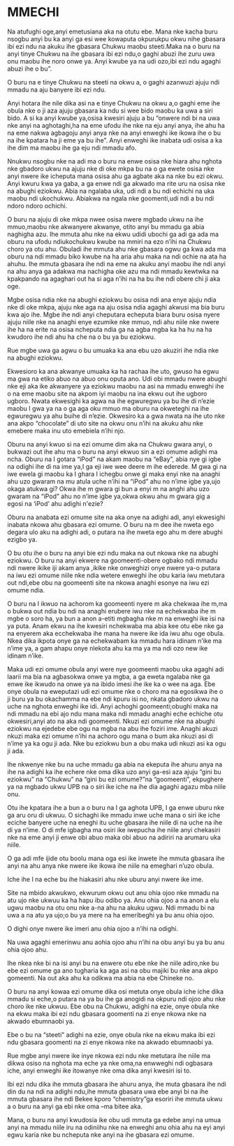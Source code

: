 # MMECHI

Na atufughi oge,anyi emetusiana aka na otutu ebe. Mana nke kacha buru nsogbu anyi bu ka anyi ga esi wee kowaputa okpurukpu okwu nihe gbasara ibi ezi ndu na akuku ihe gbasara Chukwu maobu steeti.Maka na o buru na anyi tinye Chukwu na ihe gbasara ibi ezi ndu,o gaghi abuzi ihe zuru uwa onu maobu ihe noro onwe ya. Anyi kwube ya na udi ozo,ibi ezi ndu agaghi abuzi ihe o bu”.

O buru na e tinye Chukwu na steeti na okwu a, o gaghi azanwuzi ajuju ndi mmadu na aju banyere ibi ezi ndu.

Anyi hotara ihe nile dika asi na e tinye Chukwu na okwu a,o gaghi eme ihe obula nke o ji aza ajuju gbasara ka ndu si wee bido maobu ka uwa a siri bido. A si ka anyi kwube ya,osisa kwesiri ajuju a bu “onwere ndi bi na uwa nke anyi na aghotaghi,ha na eme ufodu ihe nke na eju anyi anya, ihe ahu ha na eme nakwa agbagoju anyi anya nke na anyi enweghi ike ikowa ihe o bu na ihe kpatara ha ji eme ya bu ihe”. Anyi enweghi ike inabata udi osisa a ka ihe dim ma maobu ihe ga eju ndi mmadu afo.

Nnukwu nsogbu nke na adi ma o buru na enwe osisa nke hiara ahu nghota nke gbadoro ukwu na ajuju nke di oke mkpa bu na o ga ewete osisa nke anyi nwere ike icheputa mana osisa ahu ga agbate aka na nke bu ezi okwu. Anyi kwuru kwa ya gaba, a ga enwe ndi ga akwado ma rite uru na osisa nke na abughi eziokwu.  Abia na ngalaba uka, udi ndi a bu ndi echichi na uka maobu ndi ukochukwu. Abiakwa na ngala nke goomenti,udi ndi a bu ndi ndoro ndoro ochichi.

O buru na ajuju di oke mkpa nwee osisa nwere mgbado ukwu na ihe mmuo,maobu nke akwanyere akwanye, otito anyi bu mmadu ga abia naghigha azu. Ihe mmuta ahu nke na ekwu udidi ubochi ga adi ga ada ma oburu na ufodu ndiukochukwu kwube na mmiri na ezo n’ihi na Chukwu choro ya otu ahu.  Obuladi ihe mmuta ahu nke gbasara ogwu ga kwa ada ma oburu na ndi mmadu biko kwube na ha aria ahu maka na ndi ochie na ata ha ahuhu. Ihe mmuta gbasara ihe ndi na eme na akuku anyi maobu ihe ndi anyi na ahu anya ga adakwa ma nachigha oke azu ma ndi mmadu kewtwka na kpakpando na agaghari out ha si aga n’ihi na ha bu ihe ndi obere chi ji aka oge.

Mgbe osisa ndia nke na abughi eziokwu bu osisa ndi ana enye ajuju ndia nke di oke mkpa, ajuju nke aga na aju osisa ndia agaghi akwusi ma bia buru kwa ajo ihe. Mgbe ihe ndi anyi cheputara echeputa biara buru osisa nyere ajuju niile nke na anaghi enye ezumike nke mmuo, ndi ahu niile nke nwere ihe ha na erite na osisa ncheputa ndia ga na agba mgba ka ha hu na ha kwudoro ihe ndi ahu ha che na o bu ya bu eziokwu.

Rue mgbe uwa ga agwu o bu umuaka ka ana ebu uzo akuziri ihe ndia nke na abughi eziokwu.

Ekwesioro ka ana akwanye umuaka ka ha rachaa ihe uto, gwuso ha egwu ma gwa na etiko abuo na abuo onu oputa ano. Udi obi mmadu nwere abughi nke eji aka ike akwanyere ya eziokwu maobu na asi na mmadu enweghi ihe o na eme maobu site na akpom iyi maobu na ina ekwu out ihe ugboro ugboro. Nwata ekwesighi ka agwa na ihe egwuregwu ya bu ihe di n’ezie maobu I gwa ya na o ga aga oku mmuo ma oburu na okweteghi na ihe egwuregwu ya ahu buihe di n’ezie. Okwesiro ka a gwa nwata na ihe uto nke ana akpo “chocolate” di uto site na okwu onu n’ihi na akuku ahu nke emebere maka inu uto emebiela n’ihi njo.

Oburu na anyi kwuo si na ezi omume dim aka na Chukwu gwara anyi, o bukwazi out ihe ahu ma o buru na anyi ekwuo sin a ezi omume adighi ma ncha. Oburu na I gotara “iPod” na akam maobu na “eBay”, abia nye gi igbe na odighi ihe di na ime ya,I ga eji iwe wee deere m ihe ederede. M gwa gi na iwe ewela gi maobu ka I ghara I ichegbu onwe gi maka enyi nke na anaghi ahu uzo gwaram na mu atula uche n’ihi na “iPod” ahu no n’ime igbe ya,ujo okaga atukwa gi? Okwa ihe m gwara gi bun a enyi m na anghi ahu uzo gwaram na “iPod” ahu no n’ime igbe ya,okwa okwu ahu m gwara gig a egosi na ‘iPod’ ahu adighi n'ezie?

Oburu na anabata ezi omume site na aka onye na adighi adi, anyi ekwesighi inabata nkowa ahu gbasara ezi omume. O buru na m dee ihe nweta ego degara ulo aku na adighi adi, o putara na ihe nweta ego ahu m dere abughi ezigbo ya.

O bu otu ihe o buru na anyi bie ezi ndu maka na out nkowa nke na abughi eziokwu. O buru na anyi ekwere na goomeenti-obere ogbako ndi mmadu ndi nwere ikike iji akam anya ,ikike nke onweghizi onye nwere ya-o putara na iwu ezi omume niile nke ndia wetere enweghi ihe obu karia iwu metutara out ndi,ebe obu na goomeenti site na nkowa anaghi esonye na iwu ezi omume ndia.

O buru na I ikwuo na achorom ka goomeenti nyere m aka chekwaa ihe m,ma o bukwa out ndia bu ndi na anaghi erubere iwu nke na echekwaba ihe m mgbe o soro ha, ya bun a anon a-etiti mgbagha nke m na enweghi ike isi na ya puta. Anam ekwu na ihe kwesiri nchekwaba ma abia kee otu ebe nke ga na enyerem aka ecchekwaba ihe mana ha nwere ike ida iwu ahu oge obula. Nkea dika ikpota onye ga na echekwabam ka mmadu hara idinam n’ike ma n’ime ya, a gam ahapu onye nlekota ahu ka ma ya ma ndi ozo new ike idinam n’ike.

Maka udi ezi omume obula anyi were nye goomeenti maobu uka agaghi adi laarii ma bia na agbasokwa onwe ya mgba, a ga eweta ngalaba nke ga enwe ike ikwudo na onwe ya na ibido imesi ihe ike ka o wee na aga. Ebe onye obula na eweputazi udi ezi omume nke o choro ma na egosikwa ihe o ji buru ya bu okachamma na ebe ndi kpuru isi no, nkata gbadoro ukwu na uche na nghota enweghi ike idi. Anyi achoghi goomeenti;obughi maka na ndi mmadu na ebi ajo ndu mana maka ndi mmadu anaghi eche echiche otu okwesiri,anyi ato na aka ndi goomeenti. Nkuzi ezi omume nke na abughi eziokwu na ejedebe ebe ogu na mgba na abu ihe foziri ime. Anaghi akuzi nkuzi maka ezi omume n’ihi na achoro ogu mana o bum aka nkuzi asi di n’ime ya ka ogu ji ada. Nke bu eziokwu bun a obu maka udi nkuzi asi ka ogu ji ada.

Ihe nkwenye nke bu na uche mmadu ga abia na ekeputa ihe ahuru anya na ihe na adighi ka ihe echere nke oma dika uzo anyi ga-esi aza ajuju ”gini bu eziokwu” na “Chukwu” na “gini bu ezi omume?”na “goomeenti”, ekpughere ya na mgbado ukwu UPB na o siri ike iche na ihe dia agaghi agazu mba niile onu.

Otu ihe kpatara ihe a bun a o buru na I ga aghota UPB, I ga enwe uburu nke ga aru oru di ukwuu. O sichaghi ike mmadu inwe uche mana o siri ike iche eciche banyere uche na eneghi itu uche gbasara ihe niile di na uche na ihe di ya n’ime. O di mfe igbagha ma osiri ike iwepucha ihe niile anyi chekasiri nke na eme anyi ji enwe obi abuo maka obi abuo na adiriri na arumaru uka niile.

O ga adi mfe ijide otu boolu mana oga esi ike inwete ihe mmuta gbasara ihe anyi na ahu anya nke nwere ike ikowa ihe niile na emeghari n’uzo obula.

Iche ihe I na eche bu ihe hiakasiri ahu nke uburu anyi nwere ike ime.

Site na mbido akwukwo, ekwurum okwu out anu ohia ojoo nke mmadu na atu ujo nke ukwuu ka ha hapu ibu odibo ya. Anu ohia ojoo a na anon a elu ugwu maobu na otu onu nke a-na ahu na akuku ugwu. Ndi mmadu bi na uwa a na atu ya ujo;o bu ya mere na ha emeribeghi ya bu anu ohia ojoo.

O dighi onye nwere ike imeri anu ohia ojoo a n’ihi na odighi.

Na uwa agaghi emerinwu anu aohia ojoo ahu n’ihi na obu anyi bu ya bu anu ohia ojoo ahu.

Ihe nkea nke bi na isi anyi bu na enwere otu  ebe nke ihe niile adiro,nke bu ebe ezi omume ga ano tugharia ka aga asi na obu majiki bu nke ana akpo gomeenti. Na out aka ahu ka odikwa ma abia na ebe Chineke no.

O buru na anyi kowaa ezi omume dika osi metuta onye obula iche iche dika mmadu si eche,o putara na ya bu ihe ga anogidi na okpuru ndi ojoo ahu nke choro ike nke ukwuu. Ebe obu na Chukwu, adighi na ezie, onye obula nke na ekwu maka ibi ezi ndu gbasara goomenti na zi enye nkowa nke na akwado ebumnaobi ya.

Ebe o bu na “steeti” adighi na ezie, onye obula nke na ekwu maka ibi ezi ndu gbasara goomenti na zi enye nkowa nke na akwado ebumnaobi ya.

Rue mgbe anyi nwere ike inye nkowa ezi ndu nke metutara ihe niile ma dikwa osiso na nghota ma eche ya nke oma,na enwweghi ndi ogbasara iche, anyi enweghi ike itowanye nke oma dika anyi kwesiri isi to.

Ibi ezi ndu dika ihe mmuta gbasara ihe ahuru anya, ihe muta gbasara ihe ndi din du na ndi na adighi ndu,ihe mmuta gbasara uwa ebe anyi bi na ihe mmuta gbasara ihe ndi Bekee kporo “chemistry”ga esoriri ihe mmuta ukwu a o buru na anyi ga ebi nke oma –ma bitee aka.

Mana, o buru na anyi kwudosia ike obu udi mmuta ga edebe anyi na umua anyi na mmadu niile iru na odiniihu nke na enweghi anu ohia ahu na eyi anyi egwu karia nke bu ncheputa nke anyi na ihe gbasara ezi omume.
